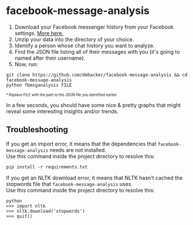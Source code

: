 # facebook-message-analysis

1. Download your Facebook messenger history from your Facebook settings. [More here.](https://webapps.stackexchange.com/questions/27640/how-can-i-download-all-messages-from-facebook)
2. Unzip your data into the directory of your choice.
3. Identify a person whose chat history you want to analyze.
4. Find the JSON file listing all of their messages with you (it's going to named after their username).
5. Now, run:

```
git clone https://github.com/dmhacker/facebook-message-analysis && cd facebook-message-analysis
python fbmsganalysis FILE
```
<sup><sub>* Replace FILE with the path to the JSON file you identified earlier.</sub><sup>

In a few seconds, you should have some nice & pretty graphs that might reveal some interesting insights and/or trends.

## Troubleshooting

If you get an import error, it means that the dependencies that `facebook-message-analysis` needs are not installed.<br>
Use this command inside the project directory to resolve this:

```
pip install -r requirements.txt
```

If you get an NLTK download error, it means that NLTK hasn't cached the stopwords file that `facebook-message-analysis` uses.<br>
Use this command inside the project directory to resolve this:

```
python
>>> import nltk
>>> nltk.download('stopwords')
>>> quit()
```
